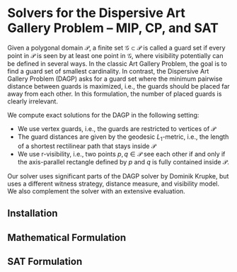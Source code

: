 # Solvers for the Dispersive Art Gallery Problem – MIP, CP, and SAT

Given a polygonal domain $\mathcal P$, a finite set $\mathcal G \subset \mathcal P$ is called a guard set if every point in $\mathcal P$ is seen by at least one point in $\mathcal G$, where visibility potentially can be defined in several ways.
In the classic Art Gallery Problem, the goal is to find a guard set of smallest cardinality.
In contrast, the Dispersive Art Gallery Problem (DAGP) asks for a guard set where the minimum pairwise distance between guards is maximized, i.e., the guards should be placed far away from each other. In this formulation, the number of placed guards is clearly irrelevant.

We compute exact solutions for the DAGP in the following setting:
- We use vertex guards, i.e., the guards are restricted to vertices of $\mathcal P$
- The guard distances are given by the geodesic $L_1$-metric, i.e., the length of a shortest rectilinear path that stays inside $\mathcal P$
- We use r-visibility, i.e., two points $p,q \in \mathcal P$ see each other if and only if the axis-parallel rectangle defined by $p$ and $q$ is fully contained inside $\mathcal P$.

Our solver uses significant parts of the DAGP solver by Dominik Krupke, but uses a different witness strategy, distance measure, and visibility model.
We also complement the solver with an extensive evaluation.


## Installation

## Mathematical Formulation

## SAT Formulation

